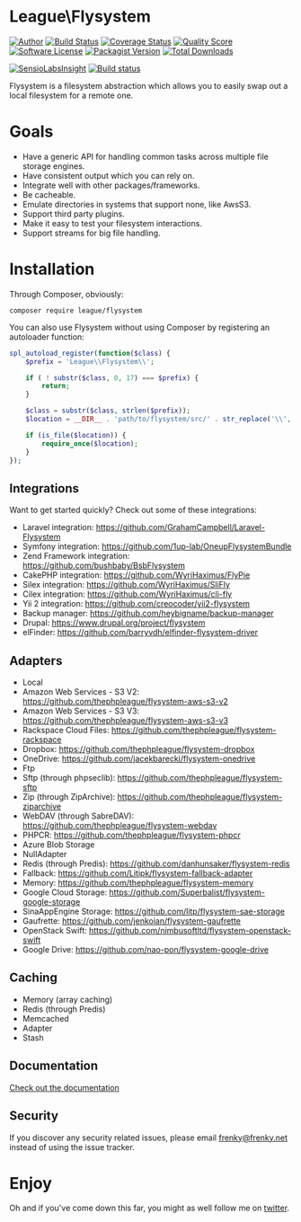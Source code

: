 # League\Flysystem

[![Author](http://img.shields.io/badge/author-@frankdejonge-blue.svg?style=flat-square)](https://twitter.com/frankdejonge)
[![Build Status](https://img.shields.io/travis/thephpleague/flysystem/master.svg?style=flat-square)](https://travis-ci.org/thephpleague/flysystem)
[![Coverage Status](https://img.shields.io/scrutinizer/coverage/g/thephpleague/flysystem.svg?style=flat-square)](https://scrutinizer-ci.com/g/thephpleague/flysystem/code-structure)
[![Quality Score](https://img.shields.io/scrutinizer/g/thephpleague/flysystem.svg?style=flat-square)](https://scrutinizer-ci.com/g/thephpleague/flysystem)
[![Software License](https://img.shields.io/badge/license-MIT-brightgreen.svg?style=flat-square)](LICENSE)
[![Packagist Version](https://img.shields.io/packagist/v/league/flysystem.svg?style=flat-square)](https://packagist.org/packages/league/flysystem)
[![Total Downloads](https://img.shields.io/packagist/dt/league/flysystem.svg?style=flat-square)](https://packagist.org/packages/league/flysystem)

[![SensioLabsInsight](https://insight.sensiolabs.com/projects/9820f1af-2fd0-4ab6-b42a-03e0c821e0af/big.png)](https://insight.sensiolabs.com/projects/9820f1af-2fd0-4ab6-b42a-03e0c821e0af)
[![Build status](https://ci.appveyor.com/api/projects/status/ooddqdtprpnjyagy/branch/master?svg=true)](https://ci.appveyor.com/project/frankdejonge/flysystem/branch/master)

Flysystem is a filesystem abstraction which allows you to easily swap out a local filesystem for a remote one.

# Goals

* Have a generic API for handling common tasks across multiple file storage engines.
* Have consistent output which you can rely on.
* Integrate well with other packages/frameworks.
* Be cacheable.
* Emulate directories in systems that support none, like AwsS3.
* Support third party plugins.
* Make it easy to test your filesystem interactions.
* Support streams for big file handling.

# Installation

Through Composer, obviously:

```
composer require league/flysystem
```

You can also use Flysystem without using Composer by registering an autoloader function:

```php
spl_autoload_register(function($class) {
    $prefix = 'League\\Flysystem\\';

    if ( ! substr($class, 0, 17) === $prefix) {
        return;
    }

    $class = substr($class, strlen($prefix));
    $location = __DIR__ . 'path/to/flysystem/src/' . str_replace('\\', '/', $class) . '.php';

    if (is_file($location)) {
        require_once($location);
    }
});
```

## Integrations

Want to get started quickly? Check out some of these integrations:

* Laravel integration: https://github.com/GrahamCampbell/Laravel-Flysystem
* Symfony integration: https://github.com/1up-lab/OneupFlysystemBundle
* Zend Framework integration: https://github.com/bushbaby/BsbFlysystem
* CakePHP integration: https://github.com/WyriHaximus/FlyPie
* Silex integration: https://github.com/WyriHaximus/SliFly
* Cilex integration: https://github.com/WyriHaximus/cli-fly
* Yii 2 integration: https://github.com/creocoder/yii2-flysystem
* Backup manager: https://github.com/heybigname/backup-manager
* Drupal: https://www.drupal.org/project/flysystem
* elFinder: https://github.com/barryvdh/elfinder-flysystem-driver

## Adapters

* Local
* Amazon Web Services - S3 V2: https://github.com/thephpleague/flysystem-aws-s3-v2
* Amazon Web Services - S3 V3: https://github.com/thephpleague/flysystem-aws-s3-v3
* Rackspace Cloud Files: https://github.com/thephpleague/flysystem-rackspace
* Dropbox: https://github.com/thephpleague/flysystem-dropbox
* OneDrive: https://github.com/jacekbarecki/flysystem-onedrive
* Ftp
* Sftp (through phpseclib): https://github.com/thephpleague/flysystem-sftp
* Zip (through ZipArchive): https://github.com/thephpleague/flysystem-ziparchive
* WebDAV (through SabreDAV): https://github.com/thephpleague/flysystem-webdav
* PHPCR: https://github.com/thephpleague/flysystem-phpcr
* Azure Blob Storage
* NullAdapter
* Redis (through Predis): https://github.com/danhunsaker/flysystem-redis
* Fallback: https://github.com/Litipk/flysystem-fallback-adapter
* Memory: https://github.com/thephpleague/flysystem-memory
* Google Cloud Storage: https://github.com/Superbalist/flysystem-google-storage
* SinaAppEngine Storage: https://github.com/litp/flysystem-sae-storage
* Gaufrette: https://github.com/jenkoian/flysystem-gaufrette
* OpenStack Swift: https://github.com/nimbusoftltd/flysystem-openstack-swift
* Google Drive: https://github.com/nao-pon/flysystem-google-drive

## Caching

* Memory (array caching)
* Redis (through Predis)
* Memcached
* Adapter
* Stash

## Documentation

[Check out the documentation](http://flysystem.thephpleague.com/)

## Security

If you discover any security related issues, please email frenky@frenky.net instead of using the issue tracker.


# Enjoy

Oh and if you've come down this far, you might as well follow me on [twitter](http://twitter.com/frankdejonge).
